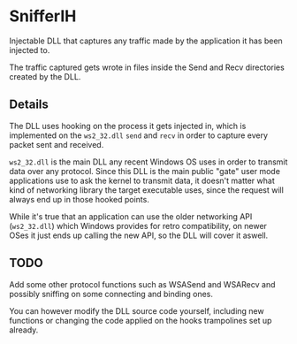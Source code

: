 # SnifferIH

Injectable DLL that captures any traffic made by the application it has been injected to.

The traffic captured gets wrote in files inside the Send and Recv directories created by the DLL.


## Details

The DLL uses hooking on the process it gets injected in, which is implemented on the `ws2_32.dll` `send` and `recv` in order to capture every packet sent and received.

`ws2_32.dll` is the main DLL any recent Windows OS uses in order to transmit data over any protocol.
Since this DLL is the main public "gate" user mode applications use to ask the kernel to transmit data, it doesn't matter what kind of networking library the target executable uses, since the request will always end up in those hooked points.

While it's true that an application can use the older networking API (`ws2_32.dll`) which Windows provides for retro compatibility, on newer OSes it just ends up calling the new API, so the DLL will cover it aswell.


## TODO

Add some other protocol functions such as WSASend and WSARecv and possibly sniffing on some connecting and binding ones.

You can however modify the DLL source code yourself, including new functions or changing the code applied on the hooks trampolines set up already.
